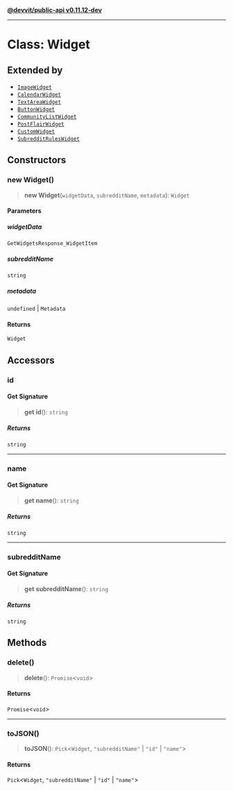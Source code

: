 [**@devvit/public-api v0.11.12-dev**](../../README.md)

---

# Class: Widget

## Extended by

- [`ImageWidget`](ImageWidget.md)
- [`CalendarWidget`](CalendarWidget.md)
- [`TextAreaWidget`](TextAreaWidget.md)
- [`ButtonWidget`](ButtonWidget.md)
- [`CommunityListWidget`](CommunityListWidget.md)
- [`PostFlairWidget`](PostFlairWidget.md)
- [`CustomWidget`](CustomWidget.md)
- [`SubredditRulesWidget`](SubredditRulesWidget.md)

## Constructors

<a id="constructor"></a>

### new Widget()

> **new Widget**(`widgetData`, `subredditName`, `metadata`): `Widget`

#### Parameters

##### widgetData

`GetWidgetsResponse_WidgetItem`

##### subredditName

`string`

##### metadata

`undefined` | `Metadata`

#### Returns

`Widget`

## Accessors

<a id="id"></a>

### id

#### Get Signature

> **get** **id**(): `string`

##### Returns

`string`

---

<a id="name"></a>

### name

#### Get Signature

> **get** **name**(): `string`

##### Returns

`string`

---

<a id="subredditname"></a>

### subredditName

#### Get Signature

> **get** **subredditName**(): `string`

##### Returns

`string`

## Methods

<a id="delete"></a>

### delete()

> **delete**(): `Promise`\<`void`\>

#### Returns

`Promise`\<`void`\>

---

<a id="tojson"></a>

### toJSON()

> **toJSON**(): `Pick`\<`Widget`, `"subredditName"` \| `"id"` \| `"name"`\>

#### Returns

`Pick`\<`Widget`, `"subredditName"` \| `"id"` \| `"name"`\>

